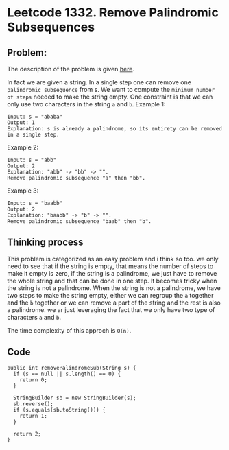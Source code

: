 # Leetcode 1332. Remove Palindromic Subsequences

## Problem: 
The description of the problem is given [here](https://leetcode.com/problems/remove-palindromic-subsequences/).

In fact we are given a string. In a single step one can remove one `palindromic subsequence` from s. We want to compute the `minimum number of steps` needed to make the string empty.
One constraint is that we can only use two characters in the string `a` and `b`.
Example 1:
```
Input: s = "ababa"
Output: 1
Explanation: s is already a palindrome, so its entirety can be removed in a single step.
```

Example 2:
```
Input: s = "abb"
Output: 2
Explanation: "abb" -> "bb" -> "". 
Remove palindromic subsequence "a" then "bb".
```

Example 3:
```
Input: s = "baabb"
Output: 2
Explanation: "baabb" -> "b" -> "". 
Remove palindromic subsequence "baab" then "b".
```

## Thinking process
This problem is categorized as an easy problem and i think so too. we only need to see that if the string is empty, that means the number of steps to make it empty is zero, if the string is a palindrome, we just have to remove the whole string and that can be done in one step. It becomes tricky when the string is not a palindrome.
When the string is not a palindrome, we have two steps to make the string empty, either we can regroup the `a` together and the `b` together or we can remove a part of the string and the rest is also a palindrome. we ar just leveraging the fact that we only have two type of characters `a` and `b`.

The time complexity of this approch is `O(n)`.

## Code
```
public int removePalindromeSub(String s) {
  if (s == null || s.length() == 0) {
    return 0;
  }
  
  StringBuilder sb = new StringBuilder(s);
  sb.reverse();
  if (s.equals(sb.toString())) {
    return 1;
  }
  
  return 2;
}
```


